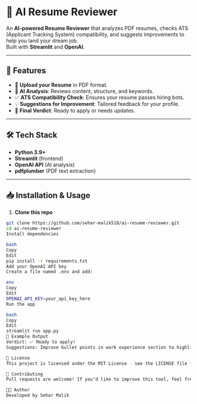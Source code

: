 # 📝 AI Resume Reviewer

An **AI-powered Resume Reviewer** that analyzes PDF resumes, checks ATS (Applicant Tracking System) compatibility, and suggests improvements to help you land your dream job.  
Built with **Streamlit** and **OpenAI**.

---

## 🚀 Features
- 📂 **Upload your Resume** in PDF format.
- 🤖 **AI Analysis**: Reviews content, structure, and keywords.
- ✅ **ATS Compatibility Check**: Ensures your resume passes hiring bots.
- 💡 **Suggestions for Improvement**: Tailored feedback for your profile.
- 🌟 **Final Verdict**: Ready to apply or needs updates.



---

## 🛠️ Tech Stack
- **Python 3.9+**
- **Streamlit** (frontend)
- **OpenAI API** (AI analysis)
- **pdfplumber** (PDF text extraction)

---

## 📥 Installation & Usage

1. **Clone this repo**
```bash
git clone https://github.com/sehar-malik518/ai-resume-reviewer.git
cd ai-resume-reviewer
Install dependencies

bash
Copy
Edit
pip install -r requirements.txt
Add your OpenAI API key
Create a file named .env and add:

env
Copy
Edit
OPENAI_API_KEY=your_api_key_here
Run the app

bash
Copy
Edit
streamlit run app.py
📌 Example Output
Verdict: ✅ Ready to apply!
Suggestions: Improve bullet points in work experience section to highlight measurable results.

📄 License
This project is licensed under the MIT License - see the LICENSE file for details.

🤝 Contributing
Pull requests are welcome! If you’d like to improve this tool, feel free to fork and create a PR.

👩‍💻 Author
Developed by Sehar Malik










